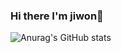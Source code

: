 ### Hi there I'm jiwon👋

<!--
**jiwon83/jiwon83** is a ✨ _special_ ✨ repository because its `README.md` (this file) appears on your GitHub profile.

Here are some ideas to get you started:

- 🔭 I’m currently working on ...
- 🌱 I’m currently learning ...
- 👯 I’m looking to collaborate on ...
- 🤔 I’m looking for help with ...
- 💬 Ask me about ...
- 📫 How to reach me: ...
- 😄 Pronouns: ...
- ⚡ Fun fact: ...
-->

![Anurag's GitHub stats](https://github-readme-stats.vercel.app/api?username=jiwon83&show_icons=true&theme=radical)

<!-- ### This is my projects -->

<!-- [![Readme Card](https://github-readme-stats.vercel.app/api/pin/?username=jiwon83&repo=Group-Buying-Flatform-Grobing)](https://github.com/jiwon83/Group-Buying-Flatform-Grobing)

[![Readme Card](https://github-readme-stats.vercel.app/api/pin/?repo=ALLBACK-2022)](https://github.com/ALLBACK-2022)


[![Readme Card](https://github-readme-stats.vercel.app/api/pin/?username=jiwon83&repo=WithMe_Hobby-Matching-Platform)](https://github.com/jiwon83/WithMe_Hobby-Matching-Platform)
 -->

